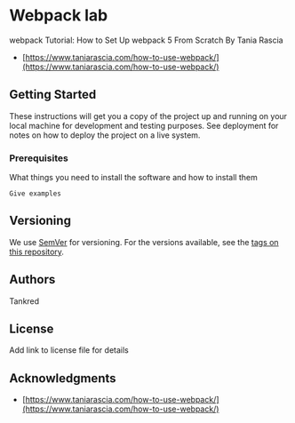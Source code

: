 # Webpack lab

webpack Tutorial: How to Set Up webpack 5 From Scratch
By Tania Rascia
* [https://www.taniarascia.com/how-to-use-webpack/](https://www.taniarascia.com/how-to-use-webpack/)

## Getting Started

These instructions will get you a copy of the project up and running on your local machine for development and testing purposes. See deployment for notes on how to deploy the project on a live system.

### Prerequisites

What things you need to install the software and how to install them

```
Give examples
```

## Versioning

We use [SemVer](http://semver.org/) for versioning. For the versions available, see the [tags on this repository](https://github.com/your/project/tags).

## Authors

Tankred

## License

Add link to license file for details

## Acknowledgments

* [https://www.taniarascia.com/how-to-use-webpack/](https://www.taniarascia.com/how-to-use-webpack/)
